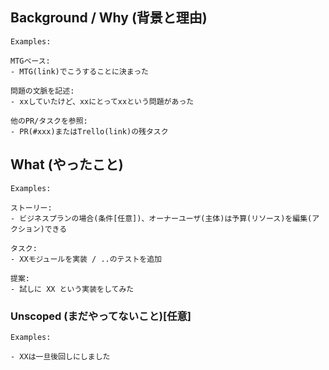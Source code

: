 ## Background / Why (背景と理由)

```
Examples:

MTGベース:
- MTG(link)でこうすることに決まった

問題の文脈を記述:
- xxしていたけど、xxにとってxxという問題があった

他のPR/タスクを参照:
- PR(#xxx)またはTrello(link)の残タスク
```

## What (やったこと)

```
Examples:

ストーリー:
- ビジネスプランの場合(条件[任意])、オーナーユーザ(主体)は予算(リソース)を編集(アクション)できる

タスク:
- XXモジュールを実装 / ..のテストを追加

提案:
- 試しに XX という実装をしてみた
```

### Unscoped (まだやってないこと)[任意]

```
Examples:

- XXは一旦後回しにしました
```

